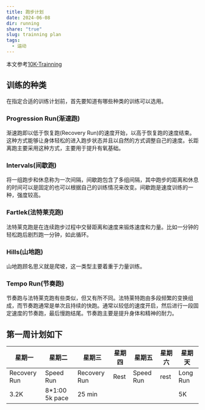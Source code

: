 ```yaml
---
title: 跑步计划
date: 2024-06-08
dir: running
share: "true"
slug: trainning plan
tags:
  - 运动
---
```

本文参考[10K-Trainning](https://www.nike.com/pdf/Nike-Run-Club-10K-Training-Plan-Audio-Guided-Runs.pdf)
## 训练的种类
在指定合适的训练计划前，首先要知道有哪些种类的训练可以选用。
### Progression Run(渐速跑)
渐速跑即以低于恢复跑(Recovery Run)的速度开始，以高于恢复跑的速度结束。这种方式能够让身体轻松的进入跑步状态并且以自然的方式调整自己的速度。长距离跑主要采用这种方式，主要用于提升有氧基础。
### Intervals(间歇跑)
将一组跑步和休息称为一次间隔，间歇跑包含了多组间隔，其中跑步的距离和休息的时间可以是固定的也可以根据自己的训练情况来改变。间歇跑是速度训练的一种，强度较高。
### Fartlek(法特莱克跑)
法特莱克跑是在连续跑步过程中交替距离和速度来锻炼速度和力量。比如一分钟的轻松跑后剧烈跑一分钟，如此循环。
### Hills(山地跑)
山地跑顾名思义就是爬坡，这一类型主要着重于力量训练。
### Tempo Run(节奏跑)
节奏跑与法特莱克跑有些类似，但又有所不同。法特莱特跑由多段频繁的变换组成，而节奏跑通常是单次且持续的快跑。通常以较低的速度开启，然后进行一段固定速度的节奏跑，最后慢跑结尾。节奏跑主要是提升身体和精神的耐力。

## 第一周计划如下

| 星期一          | 星期二             | 星期三          | 星期四  | 星期五       | 星期六  | 星期天      |
| ------------ | --------------- | ------------ | ---- | --------- | ---- | -------- |
| Recovery Run | Speed Run       | Recovery Run | Rest | Speed Run | rest | Long Run |
| 3.2K         | 8\*1:00 5k pace | 25 min       |      |           |      | 5K       |

